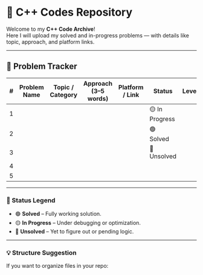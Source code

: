 # 🧠 C++ Codes Repository
Welcome to my **C++ Code Archive**!  
Here I will upload my solved and in-progress problems — with details like topic, approach, and platform links.

---

## 📘 Problem Tracker

| # | Problem Name | Topic / Category | Approach (3–5 words) | Platform / Link | Status | Level | Notes |
|---|---------------|------------------|------------------------|------------------|---------|--------|--------|
| 1 |  |  |  |  | 🟡 In Progress |  |
| 2 |  |  |  |  | 🟢 Solved |  |
| 3 |  |  |  |  | 🔴 Unsolved |  |
| 4 |  |  |  |  |  |  |
| 5 |  |  |  |  |  |  |

---

### 🧩 Status Legend
- 🟢 **Solved** – Fully working solution.  
- 🟡 **In Progress** – Under debugging or optimization.  
- 🔴 **Unsolved** – Yet to figure out or pending logic.

---

### 💡 Structure Suggestion
If you want to organize files in your repo:
